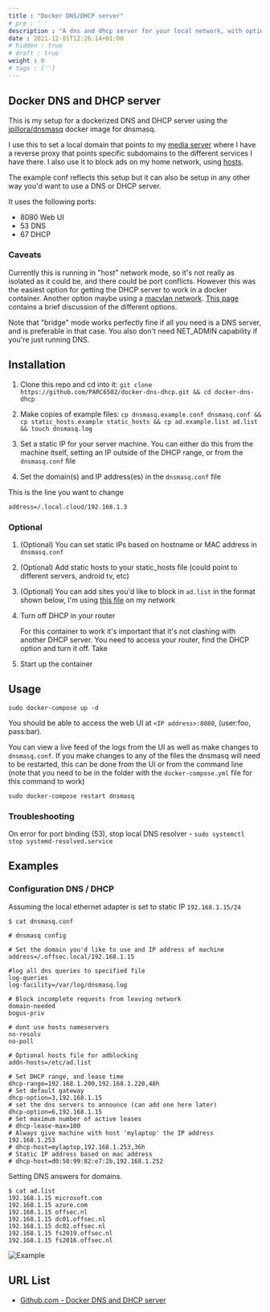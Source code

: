 ```yaml
---
title : "Docker DNS/DHCP server"
# pre : ' '
description : "A dns and dhcp server for your local network, with optional ad blocking."
date : 2021-12-01T12:26:14+01:00
# hidden : true
# draft : true
weight : 0
# tags : ['']
---
```


## Docker DNS and DHCP server

This is my setup for a dockerized DNS and DHCP server using the [jpillora/dnsmasq](https://hub.docker.com/r/jpillora/dnsmasq) docker image for dnsmasq.

I use this to set a local domain that points to my [media server](https://github.com/PARC6502/docker-media-server) where I have a reverse proxy that points specific subdomains to the different services I have there. I also use it to block ads on my home network, using [hosts](https://github.com/StevenBlack/hosts).

The example conf reflects this setup but it can also be setup in any other way you'd want to use a DNS or DHCP server.

It uses the following ports:

* 8080 Web UI
* 53 DNS
* 67 DHCP

### Caveats

Currently this is running in "host" network mode, so it's not really as isolated as it could be, and there could be port conflicts. However this was the easiest option for getting the DHCP server to work in a docker container. Another option maybe using a [macvlan network](https://docs.docker.com/network/macvlan/). [This page](https://docs.pi-hole.net/docker/DHCP/) contains a brief discussion of the different options.

Note that "bridge" mode works perfectly fine if all you need is a DNS server, and is preferable in that case. You also don't need NET_ADMIN capability if you're just running DNS.

## Installation

1. Clone this repo and cd into it: `git clone https://github.com/PARC6502/docker-dns-dhcp.git && cd docker-dns-dhcp`

2. Make copies of example files: `cp dnsmasq.example.conf dnsmasq.conf && cp static_hosts.example static_hosts && cp ad.example.list ad.list && touch dnsmasq.log`

3. Set a static IP for your server machine. You can either do this from the machine itself, setting an IP outside of the DHCP range, or from the `dnsmasq.conf` file

4. Set the domain(s) and IP address(es) in the `dnsmasq.conf` file

This is the line you want to change

```plain
address=/.local.cloud/192.168.1.3
```

### Optional

1. (Optional) You can set static IPs based on hostname or MAC address in `dnsmasq.conf`

2. (Optional) Add static hosts to your static_hosts file (could point to different servers, android tv, etc)

3. (Optional) You can add sites you'd like to block in `ad.list` in the format shown below, I'm using [this file](https://raw.githubusercontent.com/StevenBlack/hosts/master/hosts) on my network

4. Turn off DHCP in your router

   For this container to work it's important that it's not clashing with another DHCP server. You need to access your router, find the DHCP option and turn it off. Take

5. Start up the container

## Usage

```plain
sudo docker-compose up -d
```

You should be able to access the web UI at `<IP address>:8080`, (user:foo, pass:bar).

You can view a live feed of the logs from the UI as well as make changes to `dnsmasq.conf`. If you make changes to any of the files the dnsmasq will need to be restarted, this can be done from the UI or from the command line (note that you need to be in the folder with the `docker-compose.yml` file for this command to work)

```plain
sudo docker-compose restart dnsmasq
```

### Troubleshooting

On error for port binding (53), stop local DNS resolver - `sudo systemctl stop systemd-resolved.service`

## Examples

### Configuration DNS / DHCP

Assuming the local ethernet adapter is set to static IP `192.168.1.15/24`

```plain
$ cat dnsmasq.conf

# dnsmasq config

# Set the domain you'd like to use and IP address of machine
address=/.offsec.local/192.168.1.15

#log all dns queries to specified file
log-queries
log-facility=/var/log/dnsmasq.log

# Block incomplete requests from leaving network
domain-needed
bogus-priv

# dont use hosts nameservers
no-resolv
no-poll

# Optional hosts file for adblocking
addn-hosts=/etc/ad.list

# Set DHCP range, and lease time
dhcp-range=192.168.1.200,192.168.1.220,48h
# Set default gateway
dhcp-option=3,192.168.1.15
# set the dns servers to announce (can add one here later)
dhcp-option=6,192.168.1.15
# Set maximum number of active leases
# dhcp-lease-max=100
# Always give machine with host 'mylaptop' the IP address 192.168.1.253
# dhcp-host=mylaptop,192.168.1.253,36h
# Static IP address based on mac address
# dhcp-host=d0:50:99:82:e7:2b,192.168.1.252
```

Setting DNS answers for domains.

```plain
$ cat ad.list     
192.168.1.15 microsoft.com
192.168.1.15 azure.com
192.168.1.15 offsec.nl
192.168.1.15 dc01.offsec.nl
192.168.1.15 dc02.offsec.nl
192.168.1.15 fs2019.offsec.nl
192.168.1.15 fs2016.offsec.nl
```

![Example](images/dnsmasq.png)

## URL List

- [Github.com - Docker DNS and DHCP server](https://github.com/PARC6502/docker-dns-dhcp)

